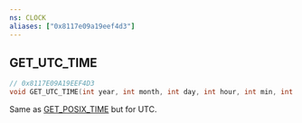 ```yaml
---
ns: CLOCK
aliases: ["0x8117e09a19eef4d3"]
---
```

## GET_UTC_TIME

```c
// 0x8117E09A19EEF4D3
void GET_UTC_TIME(int year, int month, int day, int hour, int min, int sec);
```

Same as [GET_POSIX_TIME](#_0xDA488F299A5B164E) but for UTC.

